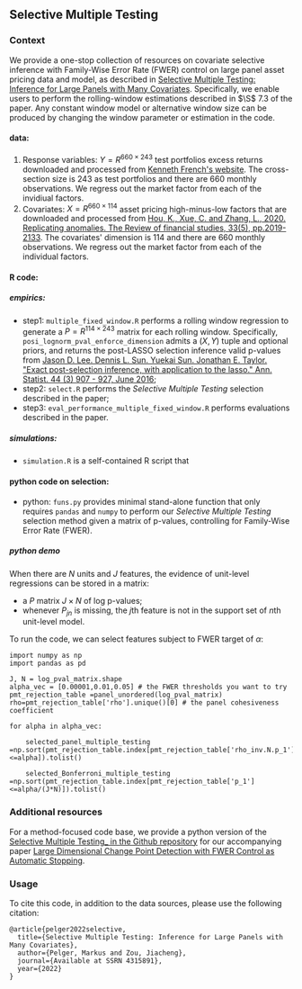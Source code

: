 ## Selective Multiple Testing

### Context
We provide a one-stop collection of resources on covariate selective inference with Family-Wise Error Rate (FWER) control on large panel asset pricing data and model, as described in [Selective Multiple Testing: Inference for Large Panels with Many Covariates](https://papers.ssrn.com/sol3/Papers.cfm?abstract_id=4315891). Specifically, we enable users to perform the rolling-window estimations described in $\S$ 7.3 of the paper. Any constant window model or alternative window size can be produced by changing the window parameter or estimation in the code.

#### data: 
 1. Response variables: $Y=R^{660 \times 243}$ test portfolios excess returns downloaded and processed from [Kenneth French's website](https://mba.tuck.dartmouth.edu/pages/faculty/ken.french/data_library.html). The cross-section size is 243 as test portfolios and there are 660 monthly observations. We regress out the market factor from each of the invidiual factors.
 2. Covariates: $X=R^{660 \times 114}$ asset pricing high-minus-low factors that are downloaded and processed from [Hou, K., Xue, C. and Zhang, L., 2020. Replicating anomalies. The Review of financial studies, 33(5), pp.2019-2133](https://global-q.org/index.html). The covariates' dimension is 114 and there are 660 monthly observations. We regress out the market factor from each of the individual factors.

#### R code:

##### empirics:
  * step1: `multiple_fixed_window.R` performs a rolling window regression to generate a $P=R^{114 \times 243}$ matrix for each rolling window. Specifically, `posi_lognorm_pval_enforce_dimension` admits a $(X,Y)$ tuple and optional priors, and returns the post-LASSO selection inference valid p-values from [Jason D. Lee. Dennis L. Sun. Yuekai Sun. Jonathan E. Taylor. "Exact post-selection inference, with application to the lasso." Ann. Statist. 44 (3) 907 - 927, June 2016](https://projecteuclid.org/journals/annals-of-statistics/volume-44/issue-3/Exact-post-selection-inference-with-application-to-the-lasso/10.1214/15-AOS1371.full);
  * step2: `select.R` performs the _Selective Multiple Testing_ selection described in the paper;
  * step3: `eval_performance_multiple_fixed_window.R` performs evaluations described in the paper.

##### simulations:
  * `simulation.R` is a self-contained R script that 
#### python code on selection:
  * python: `funs.py` provides minimal stand-alone function that only requires `pandas` and `numpy` to perform our _Selective Multiple Testing_ selection method given a matrix of p-values, controlling for Family-Wise Error Rate (FWER).

##### python demo
When there are $N$ units and $J$ features, the evidence of unit-level regressions can be stored in a matrix: 
- a $P$ matrix $J \times N$ of log p-values;
- whenever $P_{jn}$ is missing, the $j$th feature is not in the support set of $n$th unit-level model.

To run the code, we can select features subject to FWER target of $\alpha$:
```
import numpy as np
import pandas as pd

J, N = log_pval_matrix.shape
alpha_vec = [0.00001,0.01,0.05] # the FWER thresholds you want to try
pmt_rejection_table =panel_unordered(log_pval_matrix)
rho=pmt_rejection_table['rho'].unique()[0] # the panel cohesiveness coefficient

for alpha in alpha_vec:

	selected_panel_multiple_testing =np.sort(pmt_rejection_table.index[pmt_rejection_table['rho_inv.N.p_1']<=alpha]).tolist()

	selected_Bonferroni_multiple_testing =np.sort(pmt_rejection_table.index[pmt_rejection_table['p_1']<=alpha/(J*N)]).tolist()

```
### Additional resources

For a method-focused code base, we provide a python version of the [Selective Multiple Testing_ in the Github repository](https://github.com/yfan7/panel_CPD/tree/master) for our accompanying paper [Large Dimensional Change Point Detection with
FWER Control as Automatic Stopping](https://drive.google.com/file/d/15SotyMqpWBUTrwaCpzNGron2F4uz1wdL/view).

### Usage

To cite this code, in addition to the data sources, please use the following citation:
```
@article{pelger2022selective,
  title={Selective Multiple Testing: Inference for Large Panels with Many Covariates},
  author={Pelger, Markus and Zou, Jiacheng},
  journal={Available at SSRN 4315891},
  year={2022}
}
```
